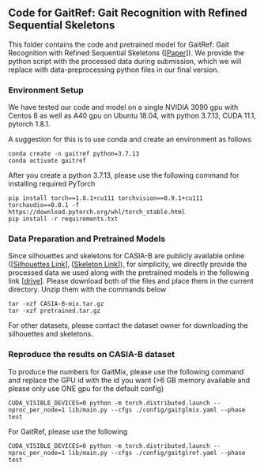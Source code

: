 ## Code for GaitRef: Gait Recognition with Refined Sequential Skeletons

This folder contains the code and pretrained model for GaitRef: Gait Recognition with Refined Sequential Skeletons ([[Paper](https://arxiv.org/abs/2304.07916)]). We provide the python script with the processed data during submission, which we will replace with data-preprocessing python files in our final version. 

### Environment Setup

 We have tested our code and model on a single NVIDIA 3090 gpu with Centos 8 as well as A40 gpu on Ubuntu 18.04, with python 3.7.13, CUDA 11.1, pytorch 1.8.1.

 A suggestion for this is to use conda and create an environment as follows

```
conda create -n gaitref python=3.7.13
conda activate gaitref
```

 After you create a python 3.7.13, please use the following command for installing required PyTorch

```
pip install torch==1.8.1+cu111 torchvision==0.9.1+cu111 torchaudio==0.8.1 -f https://download.pytorch.org/whl/torch_stable.html
pip install -r requirements.txt
```

### Data Preparation and Pretrained Models

 Since silhouettes and skeletons for CASIA-B are publicly available online ([[Silhouettes Link](http://www.cbsr.ia.ac.cn/GaitDatasetB-silh.zip)], [[Skeleton Link](https://github.com/tteepe/GaitGraph/releases/download/v0.1/data.zip)]), for simplicity, we directly provide the processed data we used along with the pretrained models in the following link [[drive](https://mega.nz/folder/FeUnWbqa#3Pew51i7BWVftLkZ5pbaJQ)]. Please download both of the files and place them in the current directory. Unzip them with the commands below

```
tar -xzf CASIA-B-mix.tar.gz
tar -xzf pretrained.tar.gz
```

 For other datasets, please contact the dataset owner for downloading the silhouettes and skeletons.

### Reproduce the results on CASIA-B dataset

 To produce the numbers for GaitMix, please use the following command and replace the GPU id with the id you want (>6 GB memory available and please only use ONE gpu for the default config)

```
CUDA_VISIBLE_DEVICES=0 python -m torch.distributed.launch --nproc_per_node=1 lib/main.py --cfgs ./config/gaitglmix.yaml --phase test
```

 For GaitRef, please use the following

```
CUDA_VISIBLE_DEVICES=0 python -m torch.distributed.launch --nproc_per_node=1 lib/main.py --cfgs ./config/gaitglref.yaml --phase test
```
